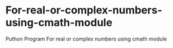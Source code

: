 # For-real-or-complex-numbers-using-cmath-module
Puthon Program For real or complex numbers using cmath module
